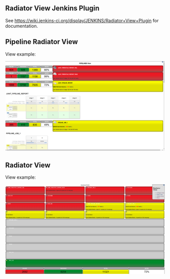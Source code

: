 Radiator View Jenkins Plugin
----------------------------

See https://wiki.jenkins-ci.org/display/JENKINS/Radiator+View+Plugin for documentation.

## Pipeline Radiator View

View example:

![Pipeline Radiator View](doc/images/pipeline_view_mix.png) 

## Radiator View

View example:

![Radiator View](doc/images/radiator_view.png)

